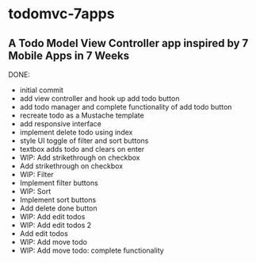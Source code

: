 # todomvc-7apps

## A Todo Model View Controller app inspired by 7 Mobile Apps in 7 Weeks

DONE:
- initial commit
- add view controller and hook up add todo button
- add todo manager and complete functionality of add todo button
- recreate todo as a Mustache template
- add responsive interface
- implement delete todo using index
- style UI toggle of filter and sort buttons
- textbox adds todo and clears on enter
- WIP: Add strikethrough on checkbox
- Add strikethrough on checkbox
- WIP: Filter
- Implement filter buttons
- WIP: Sort
- Implement sort buttons
- Add delete done button
- WIP: Add edit todos
- WIP: Add edit todos 2
- Add edit todos
- WIP: Add move todo
- WIP: Add move todo: complete functionality
